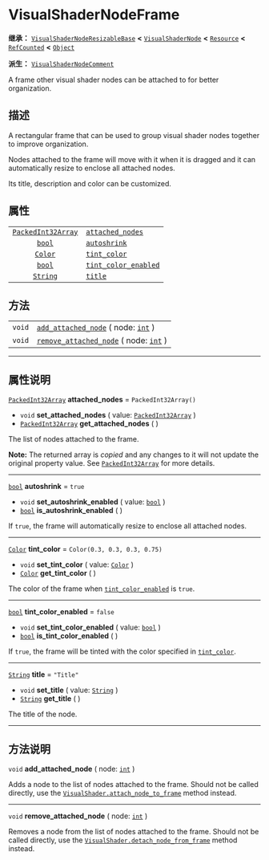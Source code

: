 <!-- ⚠ 请勿编辑本文件 ⚠ -->
<!-- 本文档使用脚本从 WeDot 引擎源码仓库生成。 -->
<!-- 生成脚本：https://github.com/WeDot-Engine/WeDot/tree/master/doc/tools/make_md.py； -->
<!-- 原文件：https://github.com/WeDot-Engine/WeDot/tree/master/doc/classes/VisualShaderNodeFrame.xml。 -->

<div id="_class_visualshadernodeframe"></div>

# VisualShaderNodeFrame

**继承：** [`VisualShaderNodeResizableBase`](class_visualshadernoderesizablebase.md) **<** [`VisualShaderNode`](class_visualshadernode.md) **<** [`Resource`](class_resource.md) **<** [`RefCounted`](class_refcounted.md) **<** [`Object`](class_object.md)

**派生：** [`VisualShaderNodeComment`](class_visualshadernodecomment.md)

A frame other visual shader nodes can be attached to for better organization.

## 描述

A rectangular frame that can be used to group visual shader nodes together to improve organization.

Nodes attached to the frame will move with it when it is dragged and it can automatically resize to enclose all attached nodes.

Its title, description and color can be customized.

## 属性

|||
|:-:|:--|
| [`PackedInt32Array`](class_packedint32array.md) | [`attached_nodes`](class_visualshadernodeframe.md#class_visualshadernodeframe_property_attached_nodes)         | ``PackedInt32Array()``         |
| [`bool`](class_bool.md)                         | [`autoshrink`](class_visualshadernodeframe.md#class_visualshadernodeframe_property_autoshrink)                 | ``true``                       |
| [`Color`](class_color.md)                       | [`tint_color`](class_visualshadernodeframe.md#class_visualshadernodeframe_property_tint_color)                 | ``Color(0.3, 0.3, 0.3, 0.75)`` |
| [`bool`](class_bool.md)                         | [`tint_color_enabled`](class_visualshadernodeframe.md#class_visualshadernodeframe_property_tint_color_enabled) | ``false``                      |
| [`String`](class_string.md)                     | [`title`](class_visualshadernodeframe.md#class_visualshadernodeframe_property_title)                           | ``"Title"``                    |

## 方法

|||
|:-:|:--|
| `void` | [`add_attached_node`](class_visualshadernodeframe.md#class_visualshadernodeframe_method_add_attached_node) ( node: [`int`](class_int.md) )       |
| `void` | [`remove_attached_node`](class_visualshadernodeframe.md#class_visualshadernodeframe_method_remove_attached_node) ( node: [`int`](class_int.md) ) |

<!-- rst-class:: classref-section-separator -->

---

## 属性说明

<div id="_class_visualshadernodeframe_property_attached_nodes"></div>

[`PackedInt32Array`](class_packedint32array.md) **attached_nodes** = ``PackedInt32Array()`` <div id="class_visualshadernodeframe_property_attached_nodes"></div>

- `void` **set_attached_nodes** ( value: [`PackedInt32Array`](class_packedint32array.md) )
- [`PackedInt32Array`](class_packedint32array.md) **get_attached_nodes** ( )

The list of nodes attached to the frame.

**Note:** The returned array is *copied* and any changes to it will not update the original property value. See [`PackedInt32Array`](class_packedint32array.md) for more details.

<!-- rst-class:: classref-item-separator -->

---

<div id="_class_visualshadernodeframe_property_autoshrink"></div>

[`bool`](class_bool.md) **autoshrink** = ``true`` <div id="class_visualshadernodeframe_property_autoshrink"></div>

- `void` **set_autoshrink_enabled** ( value: [`bool`](class_bool.md) )
- [`bool`](class_bool.md) **is_autoshrink_enabled** ( )

If `true`, the frame will automatically resize to enclose all attached nodes.

<!-- rst-class:: classref-item-separator -->

---

<div id="_class_visualshadernodeframe_property_tint_color"></div>

[`Color`](class_color.md) **tint_color** = ``Color(0.3, 0.3, 0.3, 0.75)`` <div id="class_visualshadernodeframe_property_tint_color"></div>

- `void` **set_tint_color** ( value: [`Color`](class_color.md) )
- [`Color`](class_color.md) **get_tint_color** ( )

The color of the frame when [`tint_color_enabled`](class_visualshadernodeframe.md#class_visualshadernodeframe_property_tint_color_enabled) is `true`.

<!-- rst-class:: classref-item-separator -->

---

<div id="_class_visualshadernodeframe_property_tint_color_enabled"></div>

[`bool`](class_bool.md) **tint_color_enabled** = ``false`` <div id="class_visualshadernodeframe_property_tint_color_enabled"></div>

- `void` **set_tint_color_enabled** ( value: [`bool`](class_bool.md) )
- [`bool`](class_bool.md) **is_tint_color_enabled** ( )

If `true`, the frame will be tinted with the color specified in [`tint_color`](class_visualshadernodeframe.md#class_visualshadernodeframe_property_tint_color).

<!-- rst-class:: classref-item-separator -->

---

<div id="_class_visualshadernodeframe_property_title"></div>

[`String`](class_string.md) **title** = ``"Title"`` <div id="class_visualshadernodeframe_property_title"></div>

- `void` **set_title** ( value: [`String`](class_string.md) )
- [`String`](class_string.md) **get_title** ( )

The title of the node.

<!-- rst-class:: classref-section-separator -->

---

## 方法说明

<div id="_class_visualshadernodeframe_method_add_attached_node"></div>

`void` **add_attached_node** ( node: [`int`](class_int.md) )<div id="class_visualshadernodeframe_method_add_attached_node"></div>

Adds a node to the list of nodes attached to the frame. Should not be called directly, use the [`VisualShader.attach_node_to_frame`](class_visualshader.md#class_visualshader_method_attach_node_to_frame) method instead.

<!-- rst-class:: classref-item-separator -->

---

<div id="_class_visualshadernodeframe_method_remove_attached_node"></div>

`void` **remove_attached_node** ( node: [`int`](class_int.md) )<div id="class_visualshadernodeframe_method_remove_attached_node"></div>

Removes a node from the list of nodes attached to the frame. Should not be called directly, use the [`VisualShader.detach_node_from_frame`](class_visualshader.md#class_visualshader_method_detach_node_from_frame) method instead.

[^virtual]: 本方法通常需要用户覆盖才能生效。
[^const]: 本方法无副作用，不会修改该实例的任何成员变量。
[^vararg]: 本方法除了能接受在此处描述的参数外，还能够继续接受任意数量的参数。
[^constructor]: 本方法用于构造某个类型。
[^static]: 调用本方法无需实例，可直接使用类名进行调用。
[^operator]: 本方法描述的是使用本类型作为左操作数的有效运算符。
[^bitfield]: 这个值是由下列位标志构成位掩码的整数。
[^void]: 无返回值。
